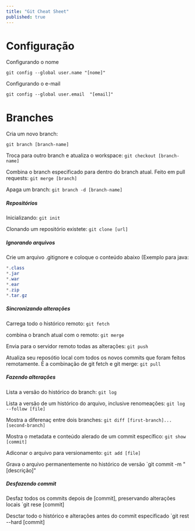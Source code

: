 ```yaml
---
title: "Git Cheat Sheet"
published: true
---
```

# Configuração
Configurando o nome
```console
git config --global user.name "[nome]"
```

Configurando o e-mail
```console
git config --global user.email  "[email]"
```

# Branches
Cria um novo branch:
```console
git branch [branch-name]
```

Troca para outro branch e atualiza o workspace:
`git checkout [branch-name]`

Combina o branch especificado para dentro do branch atual. Feito em pull requests:
`git merge [branch]`

Apaga um branch:
`git branch -d [branch-name]`

##### Repositórios
Inicializando:
`git init`

Clonando um repositório existete:
`git clone [url]`

##### Ignorando arquivos
Crie um arquivo .gitignore e coloque o conteúdo abaixo (Exemplo para java:
```java
*.class
*.jar
*.war
*.ear
*.zip
*.tar.gz
```

##### Sincronizando alterações
Carrega todo o histórico remoto:
`git fetch`

combina o branch atual com o remoto:
`git merge`

Envia para o servidor remoto todas as alterações:
`git push`

Atualiza seu reposótio local com todos os novos commits que foram feitos remotamente. É a combinação de git fetch e git merge:
`git pull`

##### Fazendo alterações
Lista a versão do histórico do branch:
`git log`

Lista a versão de um histórico do arquivo, inclusive renomeações:
`git log --follow [file]`

Mostra a diferenaç entre dois branches:
`git diff [first-branch]...[second-branch]`

Mostra o metadata e conteúdo alerado de um commit específico:
`git show [commit]`

Adiconar o arquivo para versionamento:
`git add [file]`

Grava o arquivo permanentemente no histórico de versão
`git commit -m "[descrição]"

##### Desfazendo commit
Desfaz todos os commits depois de [commit], preservando alterações locais
`git rese [commit]

Desctar todo o histórico e alterações antes do commit especificado
`git rest --hard [commit]
